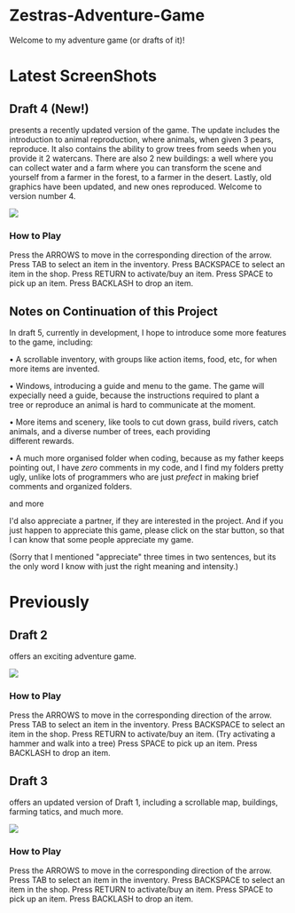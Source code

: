 # Zestras-Adventure-Game

Welcome to my adventure game (or drafts of it)!

# Latest ScreenShots

## Draft 4 (New!)
presents a recently updated version of the game. The update includes the introduction to animal reproduction, where animals, when given 3 pears, reproduce. It also contains the ability to grow trees from seeds when you provide it 2 watercans. There are also 2 new buildings: a well where you can collect water and a farm where you can transform the scene and yourself from a farmer in the forest, to a farmer in the desert. Lastly, old graphics have been updated, and new ones reproduced. Welcome to version number 4.

![](https://user-images.githubusercontent.com/104675837/191535105-35fbaec2-2040-469a-9ff0-0be0cadedeea.jpeg)

### How to Play

Press the ARROWS to move in the corresponding direction of the arrow.
Press TAB to select an item in the inventory.
Press BACKSPACE to select an item in the shop.
Press RETURN to activate/buy an item.
Press SPACE to pick up an item.
Press BACKLASH to drop an item.

## Notes on Continuation of this Project

In draft 5, currently in development, I hope to introduce some more features to the game, including:

  • A scrollable inventory, with groups like action items, food, etc, for when more items are invented.
  
  • Windows, introducing a guide and menu to the game. The game will expecially need a guide, because the instructions required to plant a                     
    tree or reproduce an animal is hard to communicate at the moment.
    
  • More items and scenery, like tools to cut down grass, build rivers, catch animals, and a diverse number of trees, each providing        
    different rewards.
  
  • A much more organised folder when coding, because as my father keeps pointing out, I have *zero* comments in my code, and I find my 
    folders pretty ugly, unlike lots of programmers who are just *prefect* in making brief comments and organized folders.
    
  and more

I'd also appreciate a partner, if they are interested in the project. And if you just happen to appreciate this game, please click on the star button, so that I can know that some people appreciate my game.

(Sorry that I mentioned "appreciate" three times in two sentences, but its the only word I know with just the right meaning and intensity.)

# Previously

## Draft 2
offers an exciting adventure game.

![](https://github.com/zestra/Zestras-Adventure-Game/blob/main/draft%202/ad.png)

### How to Play

Press the ARROWS to move in the corresponding direction of the arrow.
Press TAB to select an item in the inventory.
Press BACKSPACE to select an item in the shop.
Press RETURN to activate/buy an item. (Try activating a hammer and walk into a tree)
Press SPACE to pick up an item.
Press BACKLASH to drop an item.

## Draft 3
offers an updated version of Draft 1, including a scrollable map, buildings, farming tatics, and much more.

![](https://github.com/zestra/Zestras-Adventure-Game/blob/main/draft%203/464D3FF1-FC49-4E8E-ABB4-0B1EBE1921CB.jpeg)

### How to Play

Press the ARROWS to move in the corresponding direction of the arrow.
Press TAB to select an item in the inventory.
Press BACKSPACE to select an item in the shop.
Press RETURN to activate/buy an item.
Press SPACE to pick up an item.
Press BACKLASH to drop an item.
